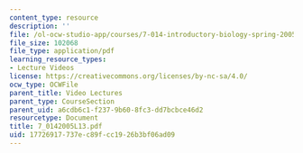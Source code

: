 ```yaml
---
content_type: resource
description: ''
file: /ol-ocw-studio-app/courses/7-014-introductory-biology-spring-2005/17726917737ec89fcc1926b3bf06ad09_7_0142005L13.pdf
file_size: 102068
file_type: application/pdf
learning_resource_types:
- Lecture Videos
license: https://creativecommons.org/licenses/by-nc-sa/4.0/
ocw_type: OCWFile
parent_title: Video Lectures
parent_type: CourseSection
parent_uid: a6cdb6c1-f237-9b60-8fc3-dd7bcbce46d2
resourcetype: Document
title: 7_0142005L13.pdf
uid: 17726917-737e-c89f-cc19-26b3bf06ad09
---
```

